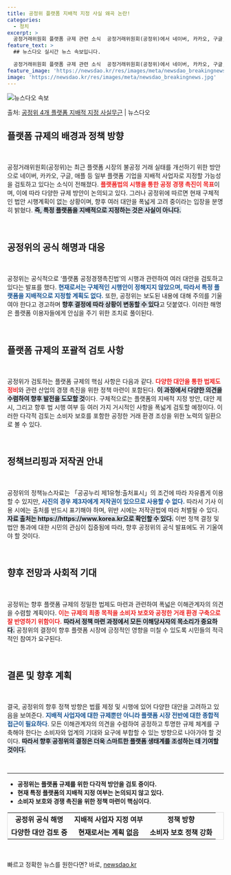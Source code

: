 ```yaml
---
title: 공정위 플랫폼 지배적 지정 사실 왜곡 논란!
categories:
  - 정치
excerpt: >
  공정거래위원회 플랫폼 규제 관련 소식  공정거래위원회(공정위)에서 네이버, 카카오, 구글, 애플을 지배적 사…
feature_text: >
  ## 뉴스다오 실시간 뉴스 속보입니다.

  공정거래위원회 플랫폼 규제 관련 소식  공정거래위원회(공정위)에서 네이버, 카카오, 구글, 애플을 지배적 사…
feature_image: 'https://newsdao.kr/res/images/meta/newsdao_breakingnews.jpg'
image: 'https://newsdao.kr/res/images/meta/newsdao_breakingnews.jpg'
---
```


![뉴스다오 속보](https://newsdao.kr/res/images/meta/newsdao_breakingnews.jpg)

<p>출처: <a href="https://newsdao.kr/5030" rel="dofollow">공정위 4개 플랫폼 지배적 지정 사실무근</a> | 뉴스다오</p>

<h2 data-ke-size="size26">플랫폼 규제의 배경과 정책 방향</h2>
<p data-ke-size="size16">&nbsp;</p>
공정거래위원회(공정위)는 최근 플랫폼 시장의 불공정 거래 실태를 개선하기 위한 방안으로 네이버, 카카오, 구글, 애플 등 일부 플랫폼 기업을 지배적 사업자로 지정할 가능성을 검토하고 있다는 소식이 전해졌다. <b><span style="color: #ee2323;">플랫폼법의 시행을 통한 공정 경쟁 촉진이 목표</span></b>이며, 이에 따라 다양한 규제 방안이 논의되고 있다. 그러나 공정위에 따르면 현재 구체적인 법안 시행계획이 없는 상황이며, 향후 여러 대안을 폭넓게 고려 중이라는 입장을 분명히 밝혔다. <b><span style="background-color: #21538527;">즉, 특정 플랫폼을 지배적으로 지정하는 것은 사실이 아니다.</span></b>  

<p data-ke-size="size16">&nbsp;</p>
<h2 data-ke-size="size26">공정위의 공식 해명과 대응</h2>
<p data-ke-size="size16">&nbsp;</p>
공정위는 공식적으로 ‘플랫폼 공정경쟁촉진법’의 시행과 관련하여 여러 대안을 검토하고 있다는 발표를 했다. <b><span style="color: #1a5490;">현재로서는 구체적인 시행안이 정해지지 않았으며, 따라서 특정 플랫폼을 지배적으로 지정할 계획도 없다.</span></b> 또한, 공정위는 보도된 내용에 대해 주의를 기울여야 한다고 경고하며 <b><span style="background-color: #21538527;">향후 결정에 따라 상황이 변동할 수 있다</span></b>고 덧붙였다. 이러한 해명은 플랫폼 이용자들에게 안심을 주기 위한 조치로 풀이된다.  

<p data-ke-size="size16">&nbsp;</p>
<h2 data-ke-size="size26">플랫폼 규제의 포괄적 검토 사항</h2>
<p data-ke-size="size16">&nbsp;</p>
공정위가 검토하는 플랫폼 규제의 핵심 사항은 다음과 같다. <b><span style="color: #ee2323;">다양한 대안을 통한 법제도 정비</span></b>와 관련 산업의 경쟁 촉진을 위한 정책 마련이 포함된다. <b><span style="background-color: #21538527;">이 과정에서 다양한 의견을 수렴하여 향후 발전을 도모할 것</span></b>이다. 구체적으로는 플랫폼의 지배적 지정 방안, 대안 제시, 그리고 향후 법 시행 여부 등 여러 가지 거시적인 사항을 폭넓게 검토할 예정이다. 이러한 다각적 검토는 소비자 보호를 포함한 공정한 거래 환경 조성을 위한 노력의 일환으로 볼 수 있다.  

<p data-ke-size="size16">&nbsp;</p>
<h2 data-ke-size="size26">정책브리핑과 저작권 안내</h2>
<p data-ke-size="size16">&nbsp;</p>
공정위의 정책뉴스자료는 「공공누리 제1유형:출처표시」의 조건에 따라 자유롭게 이용할 수 있지만, <b><span style="color: #1a5490;">사진의 경우 제3자에게 저작권이 있으므로 사용할 수 없다.</span></b> 따라서 기사 이용 시에는 출처를 반드시 표기해야 하며, 위반 시에는 저작권법에 따라 처벌될 수 있다. <b><span style="background-color: #21538527;">자료 출처는 https://https://www.korea.kr으로 확인할 수 있다.</span></b> 이번 정책 결정 및 법안 통과에 대한 시민의 관심이 집중됨에 따라, 향후 공정위의 공식 발표에도 귀 기울여야 할 것이다.  

<p data-ke-size="size16">&nbsp;</p>
<h2 data-ke-size="size26">향후 전망과 사회적 기대</h2>
<p data-ke-size="size16">&nbsp;</p>
공정위는 향후 플랫폼 규제의 정밀한 법제도 마련과 관련하여 폭넓은 이해관계자의 의견을 수렴할 계획이다. <b><span style="color: #ee2323;">이는 규제의 최종 목적을 소비자 보호와 공정한 거래 환경 구축으로 잘 반영하기 위함이다.</span></b> <b><span style="background-color: #21538527;">따라서 정책 마련 과정에서 모든 이해당사자의 목소리가 중요하다.</span></b> 공정위의 결정이 향후 플랫폼 시장에 긍정적인 영향을 미칠 수 있도록 시민들의 적극적인 참여가 요구된다.  

<p data-ke-size="size16">&nbsp;</p>
<h2 data-ke-size="size26">결론 및 향후 계획</h2>
<p data-ke-size="size16">&nbsp;</p>
결국, 공정위의 향후 정책 방향은 법률 제정 및 시행에 있어 다양한 대안을 고려하고 있음을 보여준다. <b><span style="color: #1a5490;">지배적 사업자에 대한 규제뿐만 아니라 플랫폼 시장 전반에 대한 종합적 접근이 필요하다</span></b>. 모든 이해관계자의 의견을 수렴하여 공정하고 투명한 규제 체계를 구축해야 한다는 소비자와 업계의 기대와 요구에 부합할 수 있는 방향으로 나아가야 할 것이다. <b><span style="background-color: #21538527;">따라서 향후 공정위의 결정은 더욱 스마트한 플랫폼 생태계를 조성하는 데 기여할 것이다.</span></b>  

<p data-ke-size="size16">&nbsp;</p>
<hr />
<ul>
    <li><b>공정위는 플랫폼 규제를 위한 다각적 방안을 검토 중이다.</b></li>
    <li><b>현재 특정 플랫폼의 지배적 지정 여부는 논의되지 않고 있다.</b></li>
    <li><b>소비자 보호와 경쟁 촉진을 위한 정책 마련이 핵심이다.</b></li>
</ul>
<table style="border-collapse: collapse; width: 100%; border: 1px solid #ddd;">
<tbody>
<tr>
<td style="text-align: center; height: 17px;"><b>공정위 공식 해명</b></td>
<td style="text-align: center; height: 17px;"><b>지배적 사업자 지정 여부</b></td>
<td style="text-align: center; height: 17px;"><b>정책 방향</b></td>
</tr>
<tr>
<td style="text-align: center; height: 17px;"><b>다양한 대안 검토 중</b></td>
<td style="text-align: center; height: 17px;"><b>현재로서는 계획 없음</b></td>
<td style="text-align: center; height: 17px;"><b>소비자 보호 정책 강화</b></td>
</tr>
</tbody>
</table>
<p data-ke-size="size16">&nbsp;</p> 

빠르고 정확한 뉴스를 원한다면? 바로, <a href="https://newsdao.kr" rel="dofollow">newsdao.kr</a>



